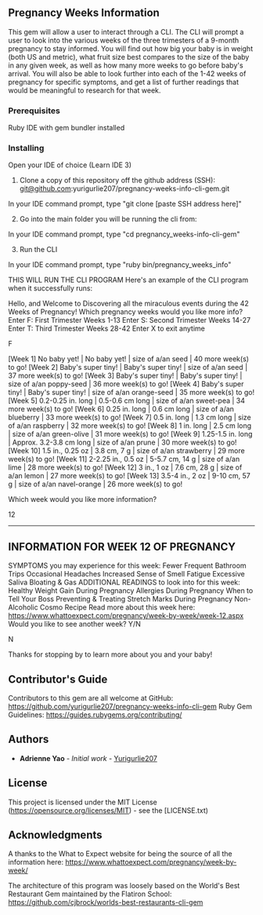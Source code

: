 ## Pregnancy Weeks Information

This gem will allow a user to interact through a CLI. The CLI will prompt a user to look into the various weeks of the three trimesters of a 9-month pregnancy to stay informed. You will find out how big your baby is in weight (both US and metric), what fruit size best compares to the size of the baby in any given week, as well as how many more weeks to go before baby's arrival. You will also be able to look further into each of the 1-42 weeks of pregnancy for specific symptoms, and get a list of further readings that would be meaningful to research for that week.

### Prerequisites

Ruby
IDE with gem bundler installed

### Installing

Open your IDE of choice (Learn IDE 3)

1. Clone a copy of this repository off the github address (SSH): git@github.com:yurigurlie207/pregnancy-weeks-info-cli-gem.git

  In your IDE command prompt, type "git clone [paste SSH address here]"

2. Go into the main folder you will be running the cli from:

  In your IDE command prompt, type "cd pregnancy_weeks-info-cli-gem"

3. Run the CLI

  In your IDE command prompt, type "ruby bin/pregnancy_weeks_info"

THIS WILL RUN THE CLI PROGRAM
Here's an example of the CLI program when it successfully runs:

Hello, and Welcome to Discovering all the miraculous events during the 42 Weeks of Pregnancy!
Which pregnancy weeks would you like more info?
Enter F: First Trimester   Weeks 1-13
Enter S: Second Trimester  Weeks 14-27
Enter T: Third Trimester   Weeks 28-42
Enter X to exit anytime

F

[Week 1]  No baby yet! | No baby yet! | size of a/an seed | 40 more week(s) to go!
[Week 2]  Baby's super tiny! | Baby's super tiny! | size of a/an seed | 37 more week(s) to go!
[Week 3]  Baby's super tiny! | Baby's super tiny! | size of a/an poppy-seed | 36 more week(s) to go!
[Week 4]  Baby's super tiny! | Baby's super tiny! | size of a/an orange-seed | 35 more week(s) to go!
[Week 5]  0.2-0.25 in. long | 0.5-0.6 cm long | size of a/an sweet-pea | 34 more week(s) to go!
[Week 6]  0.25 in. long | 0.6 cm long | size of a/an blueberry | 33 more week(s) to go!
[Week 7]  0.5 in. long | 1.3 cm long | size of a/an raspberry | 32 more week(s) to go!
[Week 8]  1 in. long | 2.5 cm long | size of a/an green-olive | 31 more week(s) to go!
[Week 9]  1.25-1.5 in. long | Approx. 3.2-3.8 cm long | size of a/an prune | 30 more week(s) to go!
[Week 10]  1.5 in., 0.25 oz | 3.8 cm, 7 g | size of a/an strawberry | 29 more week(s) to go!
[Week 11]  2-2.25 in., 0.5 oz | 5-5.7 cm, 14 g | size of a/an lime | 28 more week(s) to go!
[Week 12]  3 in., 1 oz | 7.6 cm, 28 g | size of a/an lemon | 27 more week(s) to go!
[Week 13]  3.5-4 in., 2 oz | 9-10 cm, 57 g | size of a/an navel-orange | 26 more week(s) to go!

Which week would you like more information?

12

------------------------------------------------
INFORMATION FOR WEEK 12 OF PREGNANCY
------------------------------------------------
SYMPTOMS you may experience for this week:
     Fewer Frequent Bathroom Trips
     Occasional Headaches
     Increased Sense of Smell
     Fatigue
     Excessive Saliva
     Bloating & Gas
ADDITIONAL READINGS to look into for this week:
     Healthy Weight Gain During Pregnancy
     Allergies During Pregnancy
     When to Tell Your Boss
     Preventing & Treating Stretch Marks During Pregnancy
     Non-Alcoholic Cosmo Recipe
Read more about this week here: https://www.whattoexpect.com/pregnancy/week-by-week/week-12.aspx
Would you like to see another week? Y/N

N

Thanks for stopping by to learn more about you and your baby!

## Contributor's Guide

Contributors to this gem are all welcome at GitHub: https://github.com/yurigurlie207/pregnancy-weeks-info-cli-gem
Ruby Gem Guidelines: https://guides.rubygems.org/contributing/

## Authors

* **Adrienne Yao** - *Initial work* - [Yurigurlie207](https://github.com/yurigurlie207)

## License

This project is licensed under the MIT License (https://opensource.org/licenses/MIT) - see the [LICENSE.txt)

## Acknowledgments

A thanks to the What to Expect website for being the source of all the information here:
https://www.whattoexpect.com/pregnancy/week-by-week/

The architecture of this program was loosely based on the World's Best Restaurant Gem maintained by the Flatiron School:
https://github.com/cjbrock/worlds-best-restaurants-cli-gem
